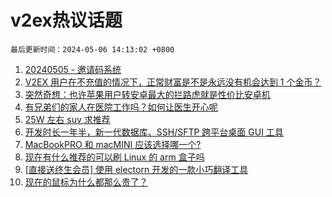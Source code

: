 # v2ex热议话题

`最后更新时间：2024-05-06 14:13:02 +0800`

1. [20240505 - 邀请码系统](https://www.v2ex.com/t/1037849)
1. [V2EX 用户在不充值的情况下，正常财富是不是永远没有机会达到 1 个金币？](https://www.v2ex.com/t/1037931)
1. [突然奇想：也许苹果用户转安卓最大的拦路虎就是性价比安卓机](https://www.v2ex.com/t/1037930)
1. [有兄弟们的家人在医院工作吗？如何让医生开心呢](https://www.v2ex.com/t/1037921)
1. [25W 左右 suv 求推荐](https://www.v2ex.com/t/1037965)
1. [开发时长一年半，新一代数据库、SSH/SFTP 跨平台桌面 GUI 工具](https://www.v2ex.com/t/1037926)
1. [MacBookPRO 和 macMINI 应该选择哪一个?](https://www.v2ex.com/t/1037802)
1. [现在有什么推荐的可以刷 Linux 的 arm 盒子吗](https://www.v2ex.com/t/1037854)
1. [[直接送终生会员] 使用 electorn 开发的一款小巧翻译工具](https://www.v2ex.com/t/1037860)
1. [现在的鼠标为什么都那么贵了？](https://www.v2ex.com/t/1037988)

